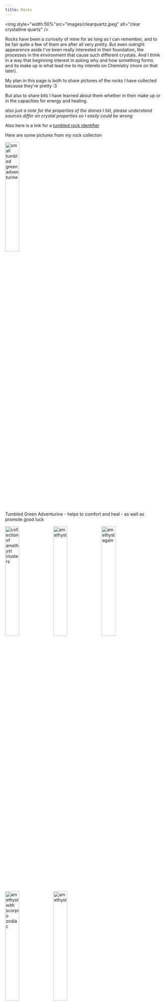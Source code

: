 ```yaml
--- 
title: Rocks 
---
```

 
 <img style="width:50%"src="images/clearquartz.jpeg" alt="clear crystalline quartz" />
 
Rocks have been a curiosity of mine for as long as I can remember, and to be fair quite a few of them are after all very pretty. But even outright appearence aside I've been really interested in their foundation, the processes in the environment that cause such different crystals. And I think in a way that beginning interest in asking why and how something forms and its make up is what lead me to my interets on Chemistry (more on that later).  

My plan in this page is both to share pictures of the rocks I have collected because they're pretty :3 

But also to share bits I have learned about them whether in their make up or in the capacities for energy and healing. 

*also just a note for the properties of the stones I list, please understand sources differ on crystal properties so I easily could be wrong* 

Also here is a link for a [tumbled rock identifier](http://rocktumbler.com/polished-stones/)

Here are some pictures from my rock collecton 

<img style="width:30%" src="images/adventurite1.jpeg" alt="small tumbled green  adventurine" />

Tumbled Green Adventurine - helps to comfort and heal - as well as promote good luck

<img style="width:30%" src="images/amethyst.jpeg" alt="collection of amethyst clusters" />

<img style="width:30%" src="images/amyoval.jpeg" alt="amethyst" />

<img style="width:30%" src="images/amyoval2.jpeg" alt="amethyst again" />

<img style="width:30%" src="images/zodiac1.jpeg" alt="amethyst with scorpio zodiac" />

<img style="width:30%" src="images/zodiac2.jpeg" alt="amethyst" />

Collection of Amethyst 
Amethyst helps relieve stress, can dispel anger, rage, fear and anxiety 

<img style="width:30%" src="images/arrow1.jpeg" alt="stone arrowheads" />

<img style="width:30%" src="images/arrow2.jpeg" alt="more stone arrow heads" />

Stone Arrowheads I have been gifted 

<img style="width:30%" src="images/bluestone.jpeg" alt="unknown pretty blue stone" />

I can't remember this stone's name but I love the color. Possibly Blue Calcite 

<img style="width:30%" src="images/bluewhiterock.jpeg" alt="unknown pretty white and greenish speckled rock" />

I don't know this one either ... makes me crazy 

<img style="width:30%" src="images/calcite.jpeg" alt="some calcite" />

<img style="width:30%" src="images/calcite2.jpeg" alt="some more calcite" />

<img style="width:30%" src="images/calciteoval.jpeg" alt="a polished tumbled oval of calcite" />

Here's a bunch of different pieces of calcite - can also absorb and transform negative energy

<img style="width:30%" src="images/citrine1.jpeg" alt="tumbled bit of citrine" />

<img style="width:30%" src="images/citrine2.jpeg" alt="untumbled piece of citrine " />

<img style="width:30%" src="images/citrine3.jpeg" alt="pair of polished pieces of Citrine" />

Pieces of Citrine - a crystal often used for healing and happiness and positivity

<img style="width:30%" src="images/clearquartz.jpeg" alt="crystaline clear quartz" />

<img style="width:30%" src="images/clearstone.jpeg" alt="another form of clear quartz" />

Different forms of Clear Quartz- the more crystaline structures are good for renstating balance, stimulating immune system and amplifying energy 

<img style="width:30%" src="images/emerald1.jpeg" alt="rough emerald " />

<img style="width:30%" src="images/emerald2.jpeg" alt="rough emerald another angle" />

Piece of rough emerald - Emeralds can help heal both emotional love and the physical heart

<img style="width:30%" src="images/garnet1.jpeg" alt="rough garnet " />

Rough unpolished garnet- Garnets are good for re-energizing and purifying helping to re-establish balance

<img style="width:30%" src="images/geode1.jpeg" alt="piece of geode " />

<img style="width:30%" src="images/geode2.jpeg" alt="piece of geode " />

<img style="width:30%" src="images/geodebit1.jpeg" alt="brown stone with traces of geode " />

<img style="width:30%" src="images/geodebit2.jpeg" alt="brown stone with traces of geode " />

<img style="width:30%" src="images/geodebit3.jpeg" alt="brown stone with traces of geode " />

Pieces of Geode I cracked open myself :3

<img style="width:30%" src="images/hemimorphite.jpeg" alt=" small piece of blue hermimorphite" />

Here is a really pretty piece of what I think is Hemimorphite which is good for empathy, promoting compassion in all interactions

<img style="width:30%" src="images/jasper1.jpeg" alt=" tumbled polished jasper " />

Piece of Tumbled Polished Jasper - provides protection and absorbs negative energy

<img style="width:30%" src="images/labradorite1.jpeg" alt="cut piece of firey 
Labradorite" />

<img style="width:30%" src="images/labradorite2.jpeg" alt="cut piece of firey 
Labradorite" />

Cut Piece of Labradorite- promote growth to our mental, emotional, spiritual, and physical healing

<img style="width:30%" src="images/metior.jpeg" alt="small silver piece of a meteorite" />
Small piece of a Meteorite! 

<img style="width:30%" src="images/onyx1.jpeg" alt="polished and tumbled onyx" />

<img style="width:30%" src="images/onyx2.jpeg" alt="polished and tumbled onyx" />

Tumbled and Polished Onyx - Imparts self-confidence, helping be at ease within surroundings

<img style="width:30%" src="images/opal1.jpeg" alt="small shard of firey opal" />

<img style="width:30%" src="images/opal2.jpeg" alt="small shard of firey opal" />

<img style="width:30%" src="images/opal3.jpeg" alt="small shard of firey opal" />

Tiny shard of firey Opal- helps to renew and bring balance as well as inspire creativity

<img style="width:30%" src="images/brownbead.jpeg" alt="petrified wood bead" />

<img style="width:30%" src="images/brownbead2.jpeg" alt="back of petrified wood bead" />

<img style="width:30%" src="images/petwood.jpeg" alt="more petrified wood " />

Pieces of petrified wood 

<img style="width:30%" src="images/pinkshelf.jpeg" alt=" flat piece of unknown pink rock" />    

Unknown pink stone

<img style="width:30%" src="images/redstone1.jpeg" alt="red and sulfir colored unknown stone " />

<img style="width:30%" src="images/redstone2.jpeg" alt="red and sulfir colored unknown stone " />

Really cool red stone no idea what it is but I love it :3 

<img style="width:30%" src="images/rhinorock.jpeg" alt="little carved rhino made of rock" />

Little rock rhino cause they're my favorite 

<img style="width:30%" src="images/rosequartz.jpeg" alt=" rough rose quartz " />

<img style="width:30%" src="images/rosequartz2.jpeg" alt=" polished rose quartz " />

<img style="width:30%" src="images/rosequartz3.jpeg" alt=" polished rose quartz " />

<img style="width:30%" src="images/rosequartz4.jpeg" alt=" polished rose quartz " />

Collection of Rose Quartz - crystal on unconditional love, helps with both romantic and self love. For a little while I would carry a piece of this with me everywhere 

<img style="width:30%" src="images/serpentine.jpeg" alt=" piece of serpentine" />

Serpentine-assists the retrieval of wisdom

<img style="width:30%" src="images/smoke1.jpeg" alt=" wand of smoky quartz" />

<img style="width:30%" src="images/smoke2.jpeg" alt=" wand of smoky quartz" />

Smoky Quartz - improving overall wellbeing, the release of unwanted emotional baggage, surrendering old wounds, stability and grounding

<img style="width:30%" src="images/tiger1.jpeg" alt="polished tigereye" />

<img style="width:30%" src="images/tiger2.jpeg" alt="polished tigereye" />

<img style="width:30%" src="images/tiger3.jpeg" alt="polished tigereye" />

<img style="width:30%" src="images/tigerheart.jpeg" alt="polished tiger amethyst" />

Polished Tiger Eye - focus the mind, promoting mental clarity, assisting us to resolve problems

<img style="width:30%" src="images/unakite.jpeg" alt="tumbled unakite" />

Unakite - used to support convalescence from illness















































